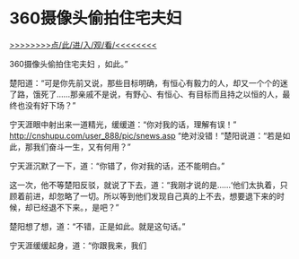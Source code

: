 # 360摄像头偷拍住宅夫妇

<a href="https://3t3e.com/">>>>>>>>>点/此/进/入/观/看/<<<<<<<<</a>

360摄像头偷拍住宅夫妇
，如此。”

楚阳道：“可是你先前又说，那些目标明确，有恒心有毅力的人，却又一个个的迷了路，饿死了……那亲戚不是说，有野心、有恒心、有目标而且持之以恒的人，最终也没有好下场？”

宁天涯眼中射出来一道精光，缓缓道：“你对我的话，理解有误！”
http://cnshupu.com/user_888/pic/snews.asp
“绝对没错！”楚阳说道：“若是如此，那我们奋斗一生，又有何用？”

宁天涯沉默了一下，道：“你错了，你对我的话，还不能明白。”

这一次，他不等楚阳反驳，就说了下去，道：“我刚才说的是……‘他们太执着，只顾着前进，却忽略了一切。所以等到他们发现自己真的上不去，想要退下来的时候，却已经退不下来。，是吧？”

楚阳想了想，道：“不错，正是如此。就是这句话。”

宁天涯缓缓起身，道：“你跟我来，我们
